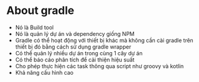 # About gradle
- Nó là Build tool
- Nó là quản lý dự án và dependency giống NPM
- Gradle có thể hoạt động với thiết bị khác mà không cần cài gradle trên thiết bị đó bằng cách sử dụng gradle wrapper
- Có thể quản lý nhiều dự án trong cùng 1 cây dự án
- Có thể báo cáo phân tích để cải thiện hiệu suất
- Cho phép thực hiện các task thông qua script như groovy và kotlin
- Khả năng cấu hình cao
